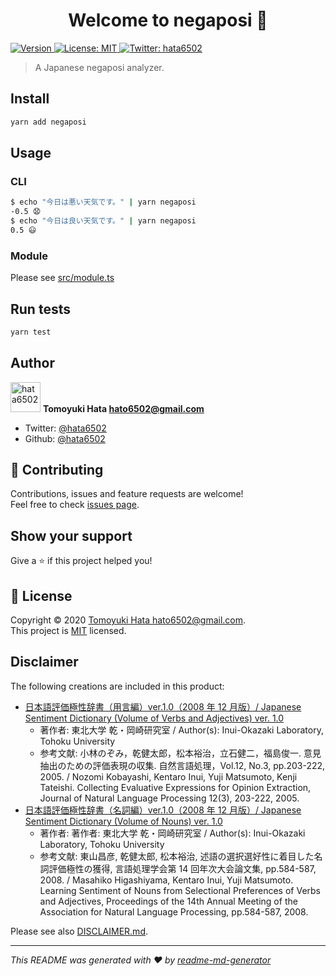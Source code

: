 <h1 align="center">Welcome to negaposi 👋</h1>
<p>
  <a href="https://www.npmjs.com/package/negaposi" target="_blank">
    <img alt="Version" src="https://img.shields.io/npm/v/negaposi.svg">
  </a>
  <a href="https://github.com/hata6502/negaposi/blob/main/LICENSE" target="_blank">
    <img alt="License: MIT" src="https://img.shields.io/badge/License-MIT-yellow.svg" />
  </a>
  <a href="https://twitter.com/hata6502" target="_blank">
    <img alt="Twitter: hata6502" src="https://img.shields.io/twitter/follow/hata6502.svg?style=social" />
  </a>
</p>

> A Japanese negaposi analyzer.

## Install

```sh
yarn add negaposi
```

## Usage

### CLI

```sh
$ echo "今日は悪い天気です。" | yarn negaposi
-0.5 😧
$ echo "今日は良い天気です。" | yarn negaposi
0.5 😃
```

### Module

Please see [src/module.ts](https://github.com/hata6502/negaposi/blob/main/src/module.ts)

## Run tests

```sh
yarn test
```

## Author

<img alt="hata6502" src="https://avatars.githubusercontent.com/hata6502" width="48" /> **Tomoyuki Hata <hato6502@gmail.com>**

- Twitter: [@hata6502](https://twitter.com/hata6502)
- Github: [@hata6502](https://github.com/hata6502)

## 🤝 Contributing

Contributions, issues and feature requests are welcome!<br />Feel free to check [issues page](https://github.com/hata6502/negaposi/issues).

## Show your support

Give a ⭐️ if this project helped you!

## 📝 License

Copyright © 2020 [Tomoyuki Hata <hato6502@gmail.com>](https://github.com/hata6502).<br />
This project is [MIT](https://github.com/hata6502/negaposi/blob/main/LICENSE) licensed.

## Disclaimer

The following creations are included in this product:

- [日本語評価極性辞書（用言編）ver.1.0（2008 年 12 月版）/ Japanese Sentiment Dictionary (Volume of Verbs and Adjectives) ver. 1.0](http://www.cl.ecei.tohoku.ac.jp/index.php?Open%20Resources%2FJapanese%20Sentiment%20Polarity%20Dictionary#b019bc19)
  - 著作者: 東北大学 乾・岡崎研究室 / Author(s): Inui-Okazaki Laboratory, Tohoku University
  - 参考文献: 小林のぞみ，乾健太郎，松本裕治，立石健二，福島俊一. 意見抽出のための評価表現の収集. 自然言語処理，Vol.12, No.3, pp.203-222, 2005. / Nozomi Kobayashi, Kentaro Inui, Yuji Matsumoto, Kenji Tateishi. Collecting Evaluative Expressions for Opinion Extraction, Journal of Natural Language Processing 12(3), 203-222, 2005.
- [日本語評価極性辞書（名詞編）ver.1.0（2008 年 12 月版）/ Japanese Sentiment Dictionary (Volume of Nouns) ver. 1.0](http://www.cl.ecei.tohoku.ac.jp/index.php?Open%20Resources%2FJapanese%20Sentiment%20Polarity%20Dictionary#eadb3a09)
  - 著作者: 著作者: 東北大学 乾・岡崎研究室 / Author(s): Inui-Okazaki Laboratory, Tohoku University
  - 参考文献: 東山昌彦, 乾健太郎, 松本裕治, 述語の選択選好性に着目した名詞評価極性の獲得, 言語処理学会第 14 回年次大会論文集, pp.584-587, 2008. / Masahiko Higashiyama, Kentaro Inui, Yuji Matsumoto. Learning Sentiment of Nouns from Selectional Preferences of Verbs and Adjectives, Proceedings of the 14th Annual Meeting of the Association for Natural Language Processing, pp.584-587, 2008.

Please see also [DISCLAIMER.md](https://github.com/hata6502/negaposi/blob/main/DISCLAIMER.md).

---

_This README was generated with ❤️ by [readme-md-generator](https://github.com/kefranabg/readme-md-generator)_
